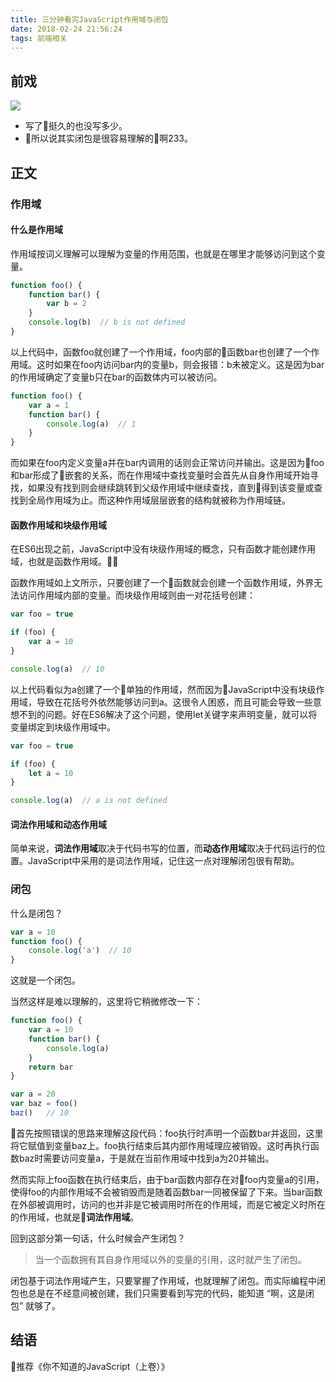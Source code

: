 ```yaml
---
title: 三分钟看完JavaScript作用域与闭包
date: 2018-02-24 21:56:24
tags: 前端相关
---
```


## 前戏

![](http://p4nfph69y.bkt.clouddn.com/hvs6o.png)

- 写了挺久的也没写多少。
- 所以说其实闭包是很容易理解的啊233。

## 正文

### 作用域

#### 什么是作用域

作用域按词义理解可以理解为变量的作用范围，也就是在哪里才能够访问到这个变量。

``` javascript
function foo() {
    function bar() {
        var b = 2
    }
    console.log(b)  // b is not defined
}
```

以上代码中，函数foo就创建了一个作用域，foo内部的函数bar也创建了一个作用域。这时如果在foo内访问bar内的变量b，则会报错：b未被定义。这是因为bar的作用域确定了变量b只在bar的函数体内可以被访问。

``` javascript
function foo() {
    var a = 1
    function bar() {
        console.log(a)  // 1
    }
}
```

而如果在foo内定义变量a并在bar内调用的话则会正常访问并输出。这是因为foo和bar形成了嵌套的关系，而在作用域中查找变量时会首先从自身作用域开始寻找，如果没有找到则会继续跳转到父级作用域中继续查找，直到得到该变量或查找到全局作用域为止。而这种作用域层层嵌套的结构就被称为作用域链。

#### 函数作用域和块级作用域

在ES6出现之前，JavaScript中没有块级作用域的概念，只有函数才能创建作用域，也就是函数作用域。

函数作用域如上文所示，只要创建了一个函数就会创建一个函数作用域，外界无法访问作用域内部的变量。而块级作用域则由一对花括号创建：

``` javascript
var foo = true

if (foo) {
    var a = 10
}

console.log(a)  // 10
```

以上代码看似为a创建了一个单独的作用域，然而因为JavaScript中没有块级作用域，导致在花括号外依然能够访问到a。这很令人困惑，而且可能会导致一些意想不到的问题。好在ES6解决了这个问题，使用let关键字来声明变量，就可以将变量绑定到块级作用域中。

``` javascript
var foo = true

if (foo) {
    let a = 10
}

console.log(a)  // a is not defined
```

#### 词法作用域和动态作用域

简单来说，**词法作用域**取决于代码书写的位置，而**动态作用域**取决于代码运行的位置。JavaScript中采用的是词法作用域，记住这一点对理解闭包很有帮助。

### 闭包

什么是闭包？

``` javascript
var a = 10
function foo() {
    console.log('a')  // 10
}
```

这就是一个闭包。

当然这样是难以理解的，这里将它稍微修改一下：

``` javascript
function foo() {
    var a = 10
    function bar() {
        console.log(a)
    }
    return bar
}

var a = 20
var baz = foo()
baz()   // 10
```

首先按照错误的思路来理解这段代码：foo执行时声明一个函数bar并返回，这里将它赋值到变量baz上。foo执行结束后其内部作用域理应被销毁。这时再执行函数baz时需要访问变量a，于是就在当前作用域中找到a为20并输出。

然而实际上foo函数在执行结束后，由于bar函数内部存在对foo内变量a的引用，使得foo的内部作用域不会被销毁而是随着函数bar一同被保留了下来。当bar函数在外部被调用时，访问的也并非是它被调用时所在的作用域，而是它被定义时所在的作用域，也就是**词法作用域**。

回到这部分第一句话，什么时候会产生闭包？

> 当一个函数拥有其自身作用域以外的变量的引用，这时就产生了闭包。

闭包基于词法作用域产生，只要掌握了作用域，也就理解了闭包。而实际编程中闭包也总是在不经意间被创建，我们只需要看到写完的代码，能知道 “啊，这是闭包” 就够了。

## 结语

推荐《你不知道的JavaScript（上卷）》
